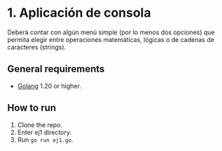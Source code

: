 # 1. Aplicación de consola

Deberá contar con algún menú simple (por lo menos dos opciones) que permita elegir entre operaciones matemáticas, lógicas o de cadenas de caracteres (strings).

## General requirements

- [Golang](https://go.dev/doc/install) 1.20 or higher.

## How to run

1) Clone the repo.
2) Enter ej1 directory.
3) Run `go run ej1.go`.
